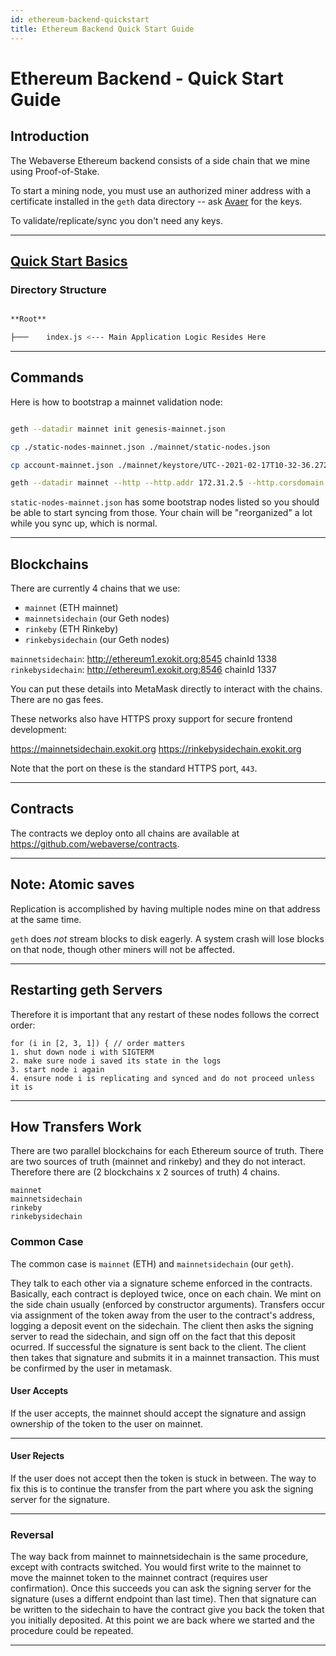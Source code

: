 ```yaml
---
id: ethereum-backend-quickstart
title: Ethereum Backend Quick Start Guide
---
```


# Ethereum Backend - Quick Start Guide

## Introduction

The Webaverse Ethereum backend consists of a side chain that we mine using Proof-of-Stake.

To start a mining node, you must use an authorized miner address with a certificate installed in the  `geth`  data directory -- ask [Avaer](https://github.com/avaer) for the keys.

To validate/replicate/sync you don't need any keys.

---

## [Quick Start Basics](../quick-start-basics)
  
### Directory Structure

```bash

**Root**

├───	index.js <--- Main Application Logic Resides Here

```
---

## Commands

Here is how to bootstrap a mainnet validation node:

```bash

geth --datadir mainnet init genesis-mainnet.json

cp ./static-nodes-mainnet.json ./mainnet/static-nodes.json

cp account-mainnet.json ./mainnet/keystore/UTC--2021-02-17T10-32-36.272770958Z--bb0827ee9b0b459e1b5dd6dbea0f55bf578dbbd2

geth --datadir mainnet --http --http.addr 172.31.2.5 --http.corsdomain '*' --syncmode full --networkid 1338

```

`static-nodes-mainnet.json` has some bootstrap nodes listed so you should be able to start syncing from those. Your chain will be "reorganized" a lot while you sync up, which is normal.

---

## Blockchains

There are currently 4 chains that we use:

- `mainnet` (ETH mainnet)
- `mainnetsidechain` (our Geth nodes)
- `rinkeby` (ETH Rinkeby)
- `rinkebysidechain` (our Geth nodes)

`mainnetsidechain`: http://ethereum1.exokit.org:8545 chainId 1338 
`rinkebysidechain`: http://ethereum1.exokit.org:8546 chainId 1337

You can put these details into MetaMask directly to interact with the chains. There are no gas fees.

These networks also have HTTPS proxy support for secure frontend development:

https://mainnetsidechain.exokit.org
https://rinkebysidechain.exokit.org

Note that the port on these is the standard HTTPS port, `443`.

---

## Contracts

The contracts we deploy onto all chains are available at https://github.com/webaverse/contracts.

---

## Note: Atomic saves

Replication is accomplished by having multiple nodes mine on that address at the same time.

`geth` does _not_ stream blocks to disk eagerly. A system crash will lose blocks on that node, though other miners will not be affected.

---

## Restarting geth Servers

Therefore it is important that any restart of these nodes follows the correct order:

```
for (i in [2, 3, 1]) { // order matters
1. shut down node i with SIGTERM
2. make sure node i saved its state in the logs
3. start node i again
4. ensure node i is replicating and synced and do not proceed unless it is
```
---

## How Transfers Work

There are two parallel blockchains for each Ethereum source of truth. There are two sources of truth (mainnet and rinkeby) and they do not interact. Therefore there are (2 blockchains x 2 sources of truth) 4 chains.

```
mainnet
mainnetsidechain
rinkeby
rinkebysidechain
```

### Common Case

The common case is `mainnet` (ETH) and `mainnetsidechain` (our `geth`).

They talk to each other via a signature scheme enforced in the contracts. Basically, each contract is deployed twice, once on each chain. We mint on the side chain usually (enforced by constructor arguments). Transfers occur via assignment of the token away from the user to the contract's address, logging a deposit event on the sidechain. The client then asks the signing server to read the sidechain, and sign off on the fact that this deposit ocurred. If successful the signature is sent back to the client. The client then takes that signature and submits it in a mainnet transaction. This must be confirmed by the user in metamask.

#### User Accepts

If the user accepts, the mainnet should accept the signature and assign ownership of the token to the user on mainnet.

---

#### User Rejects

If the user does not accept then the token is stuck in between. The way to fix this is to continue the transfer from the part where you ask the signing server for the signature.

---

### Reversal

The way back from mainnet to mainnetsidechain is the same procedure, except with contracts switched. You would first write to the mainnet to move the mainnet token to the mainnet contract (requires user confirmation). Once this succeeds you can ask the signing server for the signature (uses a differnt endpoint than last time). Then that signature can be written to the sidechain to have the contract give you back the token that you initially deposited. At this point we are back where we started and the procedure could be repeated.

---